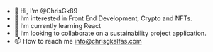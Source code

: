 - 👋 Hi, I’m @ChrisGk89
- 👀 I’m interested in Front End Development, Crypto and NFTs.
- 🌱 I’m currently learning React
- 💞️ I’m looking to collaborate on a sustainability project application.
- 📫 How to reach me info@chrisgkalfas.com

<!---
ChrisGk89/ChrisGk89 is a ✨ special ✨ repository because its `README.md` (this file) appears on your GitHub profile.
You can click the Preview link to take a look at your changes.
--->
